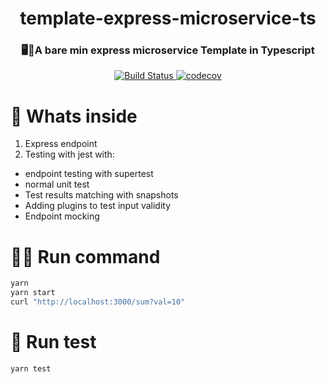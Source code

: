 <h1 align="center">template-express-microservice-ts</h1>
<h3 align="center">🖥️🍭A bare min express microservice Template in Typescript</h3>
<p align="center">
  <a href="https://travis-ci.org/ayonious/template-express-microservice">
    <img alt="Build Status" src="https://travis-ci.org/ayonious/template-express-microservice.svg?branch=master">
  </a>
  <a href="https://codecov.io/gh/ayonious/template-express-microservice">
    <img alt="codecov" src="https://codecov.io/gh/ayonious/template-express-microservice/branch/master/graph/badge.svg">
  </a>
</p>

# 🧐 Whats inside

1. Express endpoint
2. Testing with jest with:

- endpoint testing with supertest
- normal unit test
- Test results matching with snapshots
- Adding plugins to test input validity
- Endpoint mocking

# 🏃‍♂️ Run command

```bash
yarn
yarn start
curl "http://localhost:3000/sum?val=10"
```

# 🧪 Run test

```bash
yarn test
```
